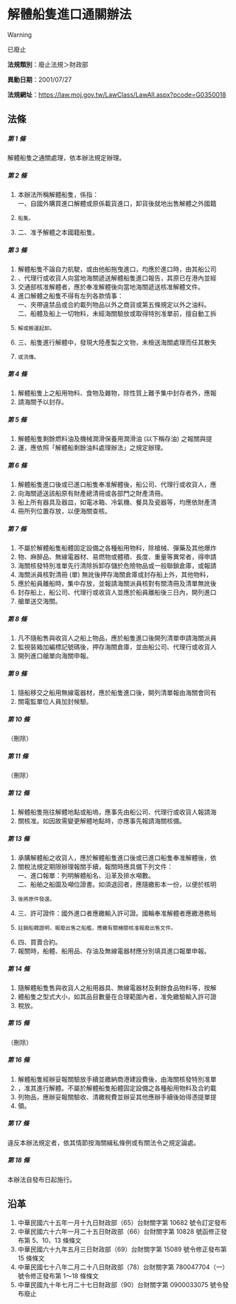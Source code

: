 # 解體船隻進口通關辦法
> [!WARNING]
> 已廢止

**法規類別**：廢止法規＞財政部

**異動日期**：2001/07/27  

**法規網址**：https://law.moj.gov.tw/LawClass/LawAll.aspx?pcode=G0350018



## 法條
##### 第 1 條
解體船隻之通關處理，依本辦法規定辦理。

##### 第 2 條
1. 本辦法所稱解體船隻，係指：  
一、自國外購買進口解體或原係載貨進口，卸貨後就地出售解體之外國籍
1.     船隻。
1. 二、准予解體之本國籍船隻。

##### 第 3 條
1. 解體船隻不論自力航駛，或由他船拖曳進口，均應於進口時，由其船公司
1. 、代理行或收貨人向當地海關遞送解體船隻進口報告，其原已在港內並經
1. 交通部核准解體者，應於奉准解體後向當地海關遞送核准解體文件。
1. 進口解體之船隻不得有左列各款情事：  
一、夾帶違禁品或合約載列物品以外之商貨或第五條規定以外之油料。  
二、船體及船上一切物料，未經海關驗放或取得特別准單前，擅自動工拆
1.     解或搬運起卸。
1. 三、船隻進行解體中，發現大陸產製之文物，未檢送海關處理而任其散失
1.     或流傳。

##### 第 4 條
1. 解體船隻上之船用物料、食物及雜物，除性質上難予集中封存者外，應報
1. 請海關予以封存。

##### 第 5 條
1. 解體船隻剩餘燃料油及機械潤滑保養用潤滑油 (以下稱存油) 之報關與提
1. 運，應依照「解體船剩餘油料處理辦法」之規定辦理。

##### 第 6 條
1. 解體船隻進口後或已進口船隻奉准解體後，船公司、代理行或收貨人，應
1. 向海關遞送該船原有財產總清冊或各部門之財產清冊。
1. 船上所有器具及器皿，如電冰箱、冷氣機、餐具及瓷器等，均應依財產清
1. 冊所列位置存放，以便海關查核。

##### 第 7 條
1. 不屬於解體船隻船體固定設備之各種船用物料，除槍械、彈藥及其他爆炸
1. 物、麻醉品、無線電器材、易燃物或體積、長度、重量等異常者，得申請
1. 海關核發特別准單先行清除拆卸存儲於危險物品或一般聯鎖倉庫，或報請
1. 海關派員核對清冊 (單) 無訛後押存海關倉庫或封存船上外，其他物料，
1. 應於船員離船時，集中存放，並報請海關派員核對有關清冊及清單無訛後
1. 封存船上，船公司、代理行或收貨人並應於船員離船後三日內，開列進口
1. 艙單送交海關。

##### 第 8 條
1. 凡不隨船售與收貨人之船上物品，應於船隻進口後開列清單申請海關派員
1. 監視裝箱加編標記號碼後，押存海關倉庫，並由船公司、代理行或收貨人
1. 開列進口艙單向海關申報。

##### 第 9 條
1. 隨船移交之船用無線電器材，應於船隻進口後，開列清單報由海關會同有
1. 關電監單位人員加封候驗。

##### 第 10 條
（刪除）

##### 第 11 條
（刪除）

##### 第 12 條
1. 解體船隻拖往解體地點或船塢，應事先由船公司、代理行或收貨人報請海
1. 關核准。如因故需變更解體地點時，亦應事先報請海關核備。

##### 第 13 條
1. 承購解體船之收貨人，應於解體船隻進口後或已進口船隻奉准解體後，依
1. 關稅法規定期限辦理報關手續，報關時應具備下列文件：  
一、進口報單：列明解體船名、沿革及排水噸數。  
二、船舶之船圖及噸位證書。如須退回者，應隨繳影本一份，以便於核明
1.     後將原件發還。
1. 三、許可證件：國外進口者應繳輸入許可證。國輪奉准解體者應繳港務局
1.     註銷船籍證明，報廢出售之船艦，應繳有關機關核准報廢出售文件。
1. 四、買賣合約。
1. 報關時，船體、船用品、存油及無線電器材應分別填具進口報單申報。

##### 第 14 條
1. 隨解體船隻售與收貨人之船用器具、無線電器材及剩餘食品物料等，按解
1. 體船隻之型式大小，如其品目數量在合理範圍內者，准免繳驗輸入許可證
1. 稅放。

##### 第 15 條
（刪除）

##### 第 16 條
1. 解體船隻經辦妥報關驗放手續並繳納商港建設費後，由海關核發特別准單
1. ，准其進行解體。不屬於解體船隻船體固定設備之各種船用物料及合約載
1. 列物品，應辦妥報關驗收、清繳稅費並辦妥其他應辦手續後始得憑提單提
1. 領。

##### 第 17 條
違反本辦法規定者，依其情節按海關緝私條例或有關法令之規定論處。

##### 第 18 條
本辦法自發布日起施行。

## 沿革
1. 中華民國六十五年一月十九日財政部（65）台財關字第 10682  號令訂定發布
1. 中華民國六十六年一月二十五日財政部（66）台財關字第 10828  號函修正發布第 5、10、13  條條文
1. 中華民國六十九年五月三日財政部（69）台財關字第 15089  號令修正發布第 15 條條文
1. 中華民國七十八年二月二十八日財政部（78）台財關字第 780047704（一）號令修正發布第 1～18  條條文
1. 中華民國九十年七月二十七日財政部（90）台財關字第 0900033075 號令發布廢止
